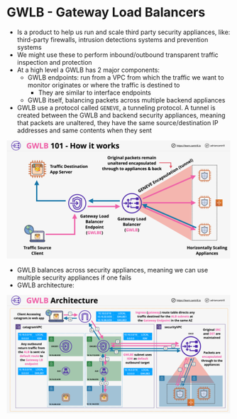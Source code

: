 # GWLB - Gateway Load Balancers

- Is a product to help us run and scale third party security appliances, like: third-party firewalls, intrusion detections systems and prevention systems
- We might use these to perform inbound/outbound transparent traffic inspection and protection
- At a high level a GWLB has 2 major components:
    - GWLB endpoints: run from a VPC from which the traffic we want to monitor originates or where the traffic is destined to
        - They are similar to interface endpoints
    - GWLB itself, balancing packets across multiple backend appliances
- GWLB use a protocol called `GENEVE`, a tunneling protocol. A tunnel is created between the GWLB and backend security appliances, meaning that packets are unaltered, they have the same source/destination IP addresses and same contents when they sent

![GWLB](images/GWLB2.png)

- GWLB balances across security appliances, meaning we can use multiple security appliances if one fails
- GWLB architecture:

![GWLB Architecture](images/GWLB3.png)